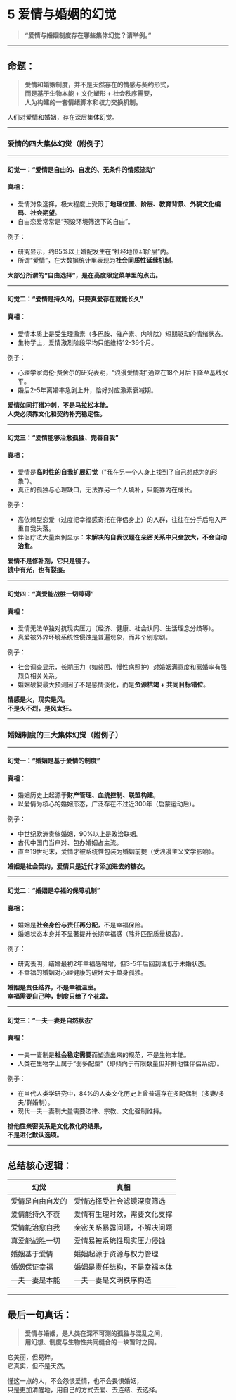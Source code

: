 # 5 爱情与婚姻的幻觉

> **“爱情与婚姻制度存在哪些集体幻觉？请举例。”**

***

##  命题：

> **爱情和婚姻制度，并不是天然存在的情感与契约形式，**\
> **而是基于生物本能 + 文化塑形 + 社会秩序需要，**\
> **人为构建的一套情绪脚本和权力交换机制。**

人们对爱情和婚姻，存在深层集体幻觉。

***

###  爱情的四大集体幻觉（附例子）

***

####  幻觉一：**“爱情是自由的、自发的、无条件的情感流动”**

####  真相：

* 爱情对象选择，极大程度上受限于**地理位置、阶层、教育背景、外貌文化编码、社会期望**。
* 自由恋爱常常是“预设环境筛选下的自由”。

例子：

* 研究显示，约85%以上婚配发生在“社经地位±1阶层”内。
* 所谓“爱情”，在大数据统计里表现为**社会同质性延续机制**。

 **大部分所谓的“自由选择”，是在高度限定菜单里的点击。**

***

####  幻觉二：**“爱情是持久的，只要真爱存在就能长久”**

####  真相：

* 爱情本质上是受生理激素（多巴胺、催产素、内啡肽）短期驱动的情绪状态。
* 生物学上，爱情激烈阶段平均只能维持12-36个月。

例子：

* 心理学家海伦·费舍尔的研究表明，“浪漫爱情期”通常在18个月后下降至基线水平。
* 婚后2-5年离婚率急剧上升，恰好对应激素衰减期。

 **爱情如同打猎冲刺，不是马拉松本能。**\
**人类必须靠文化和契约补充稳定性。**

***

####  幻觉三：**“爱情能够治愈孤独、完善自我”**

####  真相：

* 爱情是**临时性的自我扩展幻觉**（"我在另一个人身上找到了自己想成为的形象"）。
* 真正的孤独与心理缺口，无法靠另一个人填补，只能靠内在成长。

例子：

* 高依赖型恋爱（过度把幸福感寄托在伴侣身上）的人群，往往在分手后陷入严重自我失落。
* 伴侣疗法大量案例显示：**未解决的自我议题在亲密关系中只会放大，不会自动治愈。**

 **爱情不是修补剂，它只是镜子。**\
**镜中有光，也有裂痕。**

***

####  幻觉四：**“真爱能战胜一切障碍”**

####  真相：

* 爱情无法单独对抗现实压力（经济、健康、社会认同、生活理念分歧等）。
* 真爱被外界环境系统性侵蚀是普遍现象，而非个别悲剧。

例子：

* 社会调查显示，长期压力（如贫困、慢性病照护）对婚姻满意度和离婚率有强烈负相关关系。
* 婚姻破裂最大预测因子不是感情淡化，而是**资源枯竭 + 共同目标错位**。

 **情感是火，现实是风。**\
**不是火不烈，是风太狂。**

***

###  婚姻制度的三大集体幻觉（附例子）

***

####  幻觉一：**“婚姻是基于爱情的制度”**

####  真相：

* 婚姻历史上起源于**财产管理、血统控制、联盟构建**。
* 以爱情为核心的婚姻形态，广泛存在不过近300年（启蒙运动后）。

例子：

* 中世纪欧洲贵族婚姻，90%以上是政治联姻。
* 古代中国门当户对、包办婚姻占主流。
* 直至19世纪末，爱情才被系统性包装为婚姻前提（受浪漫主义文学影响）。

 **婚姻是社会契约，爱情只是近代才添加进去的糖衣。**

***

####  幻觉二：**“婚姻是幸福的保障机制”**

####  真相：

* 婚姻是**社会身份与责任再分配**，不是幸福保险。
* 婚姻状态本身并不显著提升长期幸福感（除非匹配质量极高）。

例子：

* 研究表明，结婚最初2年幸福感略增，但3-5年后回到或低于未婚状态。
* 不幸福的婚姻对心理健康的破坏大于单身孤独。

 **婚姻是责任结界，不是幸福温室。**\
**幸福需要自己种，制度只给了个花盆。**

***

####  幻觉三：**“一夫一妻是自然状态”**

####  真相：

* 一夫一妻制是**社会稳定需要**而塑造出来的规范，不是生物本能。
* 人类在生物学上属于“弱多配型”（即倾向于有限数量但非排他性伴侣系统）。

例子：

* 在当代人类学研究中，84%的人类文化历史上曾普遍存在多配偶制（多妻/多夫/群婚制）。
* 现代一夫一妻制大量需要法律、宗教、文化强制维持。

 **排他性亲密关系是文化教化的结果，**\
**不是进化默认选项。**

***

##  总结核心逻辑：

| 幻觉       | 真相             |
| -------- | -------------- |
| 爱情是自由自发的 | 爱情选择受社会滤镜深度筛选  |
| 爱情能持久不衰  | 爱情有生理时效，需要文化支撑 |
| 爱情能治愈自我  | 亲密关系暴露问题，不解决问题 |
| 真爱能战胜一切  | 爱情易被系统性现实压力侵蚀  |
| 婚姻基于爱情   | 婚姻起源于资源与权力管理   |
| 婚姻保证幸福   | 婚姻是责任结构，不是幸福本体 |
| 一夫一妻是本能  | 一夫一妻是文明秩序构造    |

***

##  最后一句真话：

> **爱情与婚姻，是人类在深不可测的孤独与混乱之间，**\
> **用幻想、制度与生物性共同缝合的一块暂时之网。**

它美丽，但易碎。\
它真实，但不是天然。

懂这一点的人，不会怨恨爱情，也不会畏惧婚姻，\
只是更加清醒地，用自己的方式去爱、去连结、去选择。

